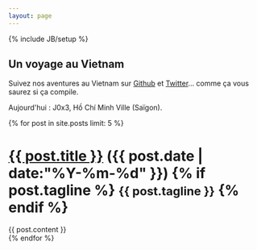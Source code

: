 ```yaml
---
layout: page
---
```

{% include JB/setup %}

## Un voyage au Vietnam

Suivez nos aventures au Vietnam sur [Github](http://geeksinvietnam.github.io) et [Twitter](http://twitter.com/geeksinvietnam)… comme ça vous saurez si ça compile.

Aujourd'hui : J0x3, Hồ Chí Minh Ville (Saïgon).

{% for post in site.posts limit: 5 %}
<div class="page-header">
  <h1>
    <a href="{{ post.url }}">{{ post.title }}</a> ({{ post.date | date:"%Y-%m-%d" }})
    {% if post.tagline %}
      <small>{{ post.tagline }}</small>
    {% endif %}
  </h1>
</div>
<div class="row">
 <div class="span8">
  {{ post.content }}
 </div>
</div>
{% endfor %}
